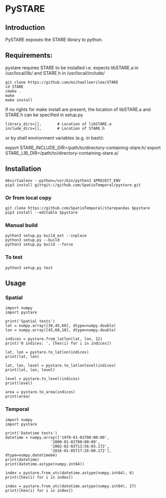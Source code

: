 # PySTARE

## Introduction
PySTARE exposes the STARE library to python.


## Requirements:
pystare requires STARE to be installed i.e. expects libSTARE.a in /usr/local/lib/ and STARE.h in /usr/local/include/

    git clone https://github.com/michaelleerilee/STARE
    cd STARE
    cmake .
    make
    make install

If no rights for make install are present, the location of libSTARE.a and STARE.h can be specified in setup.py

    library_dirs=[],       # Location of libSTARE.a
    include_dirs=[],       # Location of STARE.h

or by shell environment variables (e.g. in bash):

export STARE_INCLUDE_DIR=/path/to/directory-containing-stare.h/
export STARE_LIB_DIR=/path/to/directory-containing-stare.a/

## Installation

    mkvirtualenv --python=/usr/bin/python3 $PROJECT_ENV    
    pip3 install git+git://github.com/SpatioTemporal/pystare.git

### Or from local copy

    git clone https://github.com/SpatioTemporal/starepandas $pystare
    pip3 install --editable $pystare
    
### Manual build
    
    python3 setup.py build_ext --inplace
    python3 setup.py --build
    python3 setup.py build --force

### To test

    python3 setup.py test
    
## Usage

### Spatial
    import numpy
    import pystare
    
    print('Spatial tests')
    lat = numpy.array([30,45,60], dtype=numpy.double)
    lon = numpy.array([45,60,10], dtype=numpy.double)

    indices = pystare.from_latlon(lat, lon, 12)
    print('0 indices: ', [hex(i) for i in indices])

    lat, lon = pystare.to_latlon(indices)
    print(lat, lon)

    lat, lon, level = pystare.to_latlonlevel(indices)
    print(lat, lon, level)

    level = pystare.to_level(indices)
    print(level)

    area = pystare.to_area(indices)
    print(area)

### Temporal 
    import numpy
    import pystare
    
    print('Datetime tests')
    datetime = numpy.array(['1970-01-01T00:00:00', 
                        '2000-01-01T00:00:00', 
                        '2002-02-03T13:56:03.172', 
                        '2016-01-05T17:26:00.172'], dtype=numpy.datetime64)
    print(datetime)
    print(datetime.astype(numpy.int64))
    
    index = pystare.from_utc(datetime.astype(numpy.int64), 6)
    print([hex(i) for i in index])

    index = pystare.from_utc(datetime.astype(numpy.int64), 27)
    print([hex(i) for i in index])

    



